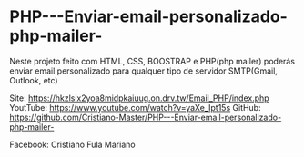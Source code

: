# PHP---Enviar-email-personalizado-php-mailer-
Neste projeto feito com HTML, CSS, BOOSTRAP e PHP(php mailer) poderás enviar email personalizado para qualquer tipo de servidor  SMTP(Gmail, Outlook, etc)

Site: https://hkzlsix2yoa8midpkaiuug.on.drv.tw/Email_PHP/index.php
YoutTube: https://www.youtube.com/watch?v=yaXe_Ipt15s
GitHub: https://github.com/Cristiano-Master/PHP---Enviar-email-personalizado-php-mailer-

Facebook: Cristiano Fula Mariano
